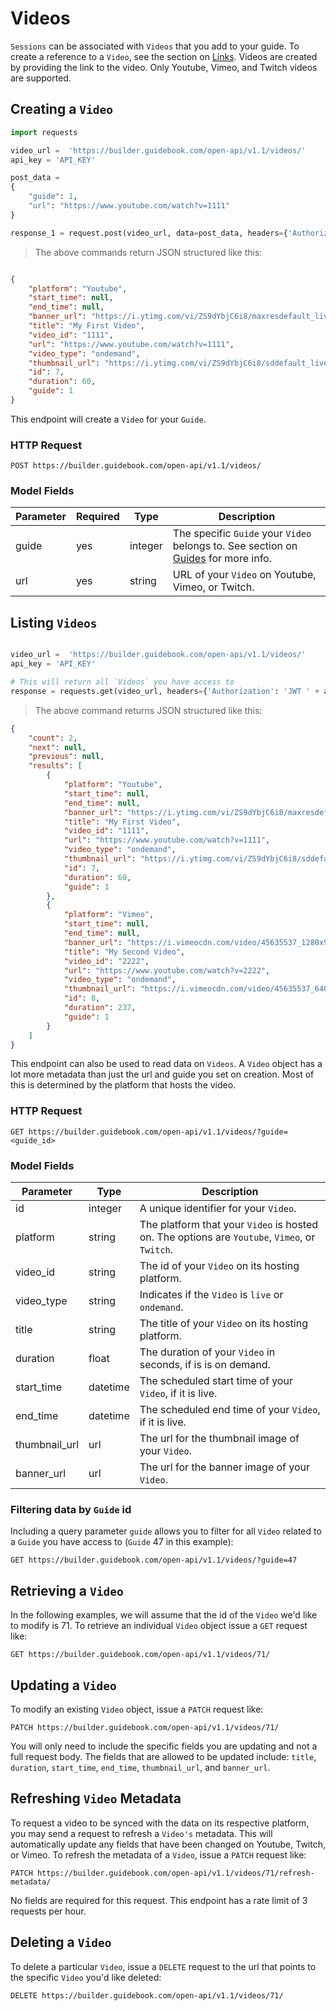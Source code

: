 # Videos

`Sessions` can be associated with `Videos` that you add to your guide. To create a reference to a `Video`, see the section on [Links](#links). Videos are created by providing the link to the video. Only Youtube, Vimeo, and Twitch videos are supported.

## Creating a `Video`


```python
import requests

video_url =  'https://builder.guidebook.com/open-api/v1.1/videos/'
api_key = 'API_KEY'

post_data =
{
    "guide": 1,
    "url": "https://www.youtube.com/watch?v=1111"
}

response_1 = request.post(video_url, data=post_data, headers={'Authorization': 'JWT ' + api_key}).json()

```

> The above commands return JSON structured like this:

```json

{
    "platform": "Youtube",
    "start_time": null,
    "end_time": null,
    "banner_url": "https://i.ytimg.com/vi/ZS9dYbjC6i8/maxresdefault_live.jpg",
    "title": "My First Video",
    "video_id": "1111",
    "url": "https://www.youtube.com/watch?v=1111",
    "video_type": "ondemand",
    "thumbnail_url": "https://i.ytimg.com/vi/ZS9dYbjC6i8/sddefault_live.jpg",
    "id": 7,
    "duration": 60,
    "guide": 1
}

```


This endpoint will create a `Video` for your `Guide`. 


### HTTP Request

`POST https://builder.guidebook.com/open-api/v1.1/videos/`

### Model Fields

Parameter            | Required  | Type    | Description
---------            | --------  | ------- | -----------
guide                | yes | integer  | The specific `Guide` your `Video` belongs to.  See section on [Guides](#guides) for more info.
url 				 | yes | string  | URL of your `Video` on Youtube, Vimeo, or Twitch.


## Listing `Videos`


```python

video_url =  'https://builder.guidebook.com/open-api/v1.1/videos/'
api_key = 'API_KEY'

# This will return all `Videos` you have access to
response = requests.get(video_url, headers={'Authorization': 'JWT ' + api_key})
```

> The above command returns JSON structured like this:

```json
{
    "count": 2,
    "next": null,
    "previous": null,
    "results": [
        {
            "platform": "Youtube",
            "start_time": null,
            "end_time": null,
            "banner_url": "https://i.ytimg.com/vi/ZS9dYbjC6i8/maxresdefault_live.jpg",
            "title": "My First Video",
            "video_id": "1111",
            "url": "https://www.youtube.com/watch?v=1111",
            "video_type": "ondemand",
            "thumbnail_url": "https://i.ytimg.com/vi/ZS9dYbjC6i8/sddefault_live.jpg",
            "id": 7,
            "duration": 60,
            "guide": 1
        },
        {
            "platform": "Vimeo",
            "start_time": null,
            "end_time": null,
            "banner_url": "https://i.vimeocdn.com/video/45635537_1280x960.jpg?r=pad",
            "title": "My Second Video",
            "video_id": "2222",
            "url": "https://www.youtube.com/watch?v=2222",
            "video_type": "ondemand",
            "thumbnail_url": "https://i.vimeocdn.com/video/45635537_640x360.jpg?r=pad",
            "id": 8,
            "duration": 237,
            "guide": 1
        }
    ]
}

```


This endpoint can also be used to read data on `Videos`. A `Video` object has a lot more metadata than just the url and guide you set on creation. Most of this is determined by the
platform that hosts the video.

### HTTP Request

`GET https://builder.guidebook.com/open-api/v1.1/videos/?guide=<guide_id>`

### Model Fields



Parameter       | Type    | Description
---------       | ------- | -----------
id              | integer  | A unique identifier for your `Video`.
platform        | string   | The platform that your `Video` is hosted on. The options are `Youtube`, `Vimeo`, or `Twitch`.
video_id        | string   | The id of your `Video` on its hosting platform.
video_type		| string   | Indicates if the `Video` is `live` or `ondemand`.
title           | string   | The title of your `Video` on its hosting platform.
duration        | float    | The duration of your `Video` in seconds, if is is on demand.
start_time      | datetime | The scheduled start time of your `Video`, if it is live.
end_time        | datetime | The scheduled end time of your `Video`, if it is live.
thumbnail_url   | url      | The url for the thumbnail image of your `Video`.
banner_url      | url      | The url for the banner image of your `Video`.




### Filtering data by `Guide` id

Including a query parameter `guide` allows you to filter for all `Video` related to a `Guide` you have access to (`Guide` 47 in this example):

`GET https://builder.guidebook.com/open-api/v1.1/videos/?guide=47`


## Retrieving a `Video`
In the following examples, we will assume that the id of the `Video` we'd like to modify is 71.
To retrieve an individual `Video` object issue a `GET` request like:

`GET https://builder.guidebook.com/open-api/v1.1/videos/71/`

## Updating a `Video`

To modify an existing `Video` object, issue a `PATCH` request like:

`PATCH https://builder.guidebook.com/open-api/v1.1/videos/71/`

You will only need to include the specific fields you are updating and not a full request body. The fields that are allowed to be updated include: `title`, `duration`, `start_time`, `end_time`, `thumbnail_url`, and `banner_url`.

## Refreshing `Video` Metadata

To request a video to be synced with the data on its respective platform, you may send a request to refresh a `Video's` metadata. This will automatically update any fields that have been changed on Youtube, Twitch, or Vimeo. To refresh the metadata of a `Video`, issue a `PATCH` request like:

`PATCH https://builder.guidebook.com/open-api/v1.1/videos/71/refresh-metadata/`

No fields are required for this request. This endpoint has a rate limit of 3 requests per hour.

## Deleting a `Video`

To delete a particular `Video`, issue a `DELETE` request to the url that points to the specific `Video` you'd like deleted:

`DELETE https://builder.guidebook.com/open-api/v1.1/videos/71/`
